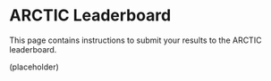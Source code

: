 # ARCTIC Leaderboard

This page contains instructions to submit your results to the ARCTIC leaderboard. 

(placeholder)


